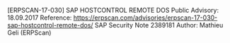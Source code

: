 [ERPSCAN-17-030] SAP HOSTCONTROL REMOTE DOS
Public Advisory: 18.09.2017
Reference: https://erpscan.com/advisories/erpscan-17-030-sap-hostcontrol-remote-dos/
		   SAP Security Note 2389181
Author: Mathieu Geli (ERPScan)
